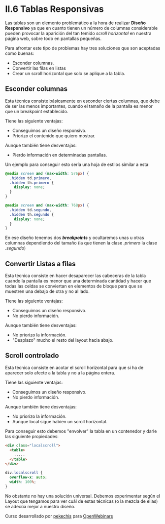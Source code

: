 # II.6 Tablas Responsivas

Las tablas son un elemento problemático a la hora de realizar **Diseño Responsivo** ya que en cuanto tienen un número de columnas considerable pueden provocar la aparición del tan temido _scroll horizontal_ en nuestra página web, sobre todo en pantallas pequeñas.

Para afrontar este tipo de problemas hay tres soluciones que son aceptadas como buenas:

- Esconder columnas.
- Convertir las filas en listas
- Crear un scroll horizontal que solo se aplique a la tabla.

## Esconder columnas

Esta técnica consiste básicamente en esconder ciertas columnas, que debe de ser las menos importantes, cuando el tamaño de la pantalla es menor que un breakpoint establecido.

Tiene las siguiente ventajas:

- Conseguimos un diseño responsivo.
- Priorizo el contenido que quiero mostrar.

Aunque también tiene desventajas:

- Pierdo información en determinadas pantallas.

Un ejemplo para conseguir esto sería una hoja de estilos similar a esta:

```css
@media screen and (max-width: 576px) {
  .hidden td.primero,
  .hidden th.primero {
    display: none;
  }
}

@media screen and (max-width: 768px) {
  .hidden td.segundo,
  .hidden th.segundo {
    display: none;
  }
}
```

En ese diseño tenemos dos **_breakpoints_** y ocultaremos unas u otras columnas dependiendo del tamaño (la que tienen la clase _.primero_ la clase _.segundo_)

## Convertir Listas a filas

Esta técnica consiste en hacer desaparecer las cabeceras de la tabla cuando la pantalla es menor que una determinada cantidad y hacer que todas las celdas se conviertan en elementos de bloque para que se muestren una debajo de otra y no al lado.

Tiene las siguiente ventajas:

- Conseguimos un diseño responsivo.
- No pierdo información.

Aunque también tiene desventajas:

- No priorizo la información.
- "Desplazo" mucho el resto del layout hacia abajo.

## Scroll controlado

Esta técnica consiste en acotar el scroll horizontal para que si ha de aparecer solo afecte a la tabla y no a la página entera.

Tiene las siguiente ventajas:

- Conseguimos un diseño responsivo.
- No pierdo información.

Aunque también tiene desventajas:

- No priorizo la información.
- Aunque local sigue habien un scroll horizontal.

Para conseguir esto debemos "envolver" la tabla en un contenedor y darle las siguiente propiedades:

```html
<div class="localscroll">
  <table>
    .....
  </table>
</div>
```

```css
div.localscroll {
  overflow-x: auto;
  width: 100%;
}
```

No obstante no hay una solución universal. Debemos experimentar según el Layout que tengamos para ver cuál de estas técnicas (o la mezcla de ellas) se adecúa mejor a nuestro diseño.

Curso desarrollado por [pekechis](http://github.com/pekechis) para [OpenWebinars](https://openwebinars.net/)
